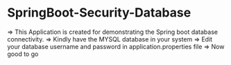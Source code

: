 # SpringBoot-Security-Database

=> This Application is created for demonstrating the Spring boot database connectivity.
=> Kindly have the MYSQL database in your system
=> Edit your database username and password in application.properties file
=> Now good to go

